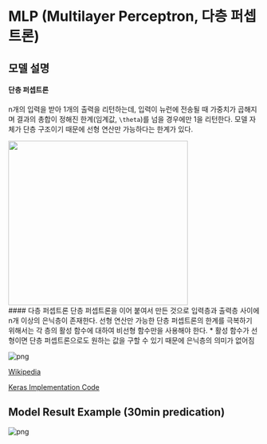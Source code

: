 # MLP (Multilayer Perceptron, 다층 퍼셉트론)

## 모델 설명
#### 단층 퍼셉트론
n개의 입력을 받아 1개의 출력을 리턴하는데, 입력이 뉴런에 전송될 때 가중치가 곱해지며 결과의 총합이 정해진 한계(임계값, `\theta`)를 넘을 경우에만 1을 리턴한다. 모델 자체가 단층 구조이기 때문에 선형   연산만 가능하다는 한계가 있다.

<img src="https://storage.googleapis.com/apmdata/slp_model.png" width="360" height="330">

<br>
#### 다층 퍼셉트론
단층 퍼셉트론을 이어 붙여서 만든 것으로 입력층과 출력층 사이에 n개 이상의 은닉층이 존재한다. 선형 연산만 가능한 단층 퍼셉트론의 한계를 극복하기 위해서는 각 층의 활성 함수에 대하여 비선형 함수만을 사용해야 한다.  
* 활성 함수가 선형이면 단층 퍼셉트론으로도 원하는 값을 구할 수 있기 때문에 은닉층의 의미가 없어짐

![png](https://storage.googleapis.com/apmdata/mlp_model.png)  

   
[Wikipedia](https://en.wikipedia.org/wiki/Multilayer_perceptron)

[Keras Implementation Code](https://keras.io/getting-started/sequential-model-guide/)

## Model Result Example (30min predication)
![png](https://storage.googleapis.com/apmdata/mlp.png)
